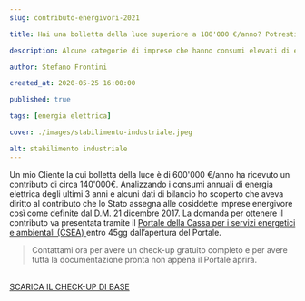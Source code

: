 ```yaml
---
slug: contributo-energivori-2021

title: Hai una bolletta della luce superiore a 180'000 €/anno? Potresti aver diritto ad un contributo statale di decine di migliaia di euro

description: Alcune categorie di imprese che hanno consumi elevati di energia elettrica posso fare domanda per ottenere un contributo statale.

author: Stefano Frontini

created_at: 2020-05-25 16:00:00

published: true

tags: [energia elettrica]

cover: ./images/stabilimento-industriale.jpeg

alt: stabilimento industriale
---
```


Un mio Cliente la cui bolletta della luce è di 600'000 €/anno ha ricevuto un contributo di circa 140'000€. Analizzando i consumi annuali di energia elettrica degli ultimi 3 anni e alcuni dati di bilancio ho scoperto che aveva diritto al contributo che lo Stato assegna alle cosiddette imprese energivore così come definite dal D.M. 21 dicembre 2017. La domanda per ottenere il contributo va presentata tramite il [Portale della Cassa per i servizi energetici e ambientali (CSEA) ](https://www.csea.it/)  <span class="grassetto">entro 45gg dall’apertura del Portale</span>.

> <g-link to="/contatti">Contattami</g-link> ora per avere un check-up gratuito completo e per avere tutta la documentazione pronta non appena il Portale aprirà.
<br>
<a href="/check-up-energetico.pdf" download>SCARICA IL CHECK-UP DI BASE</a>
